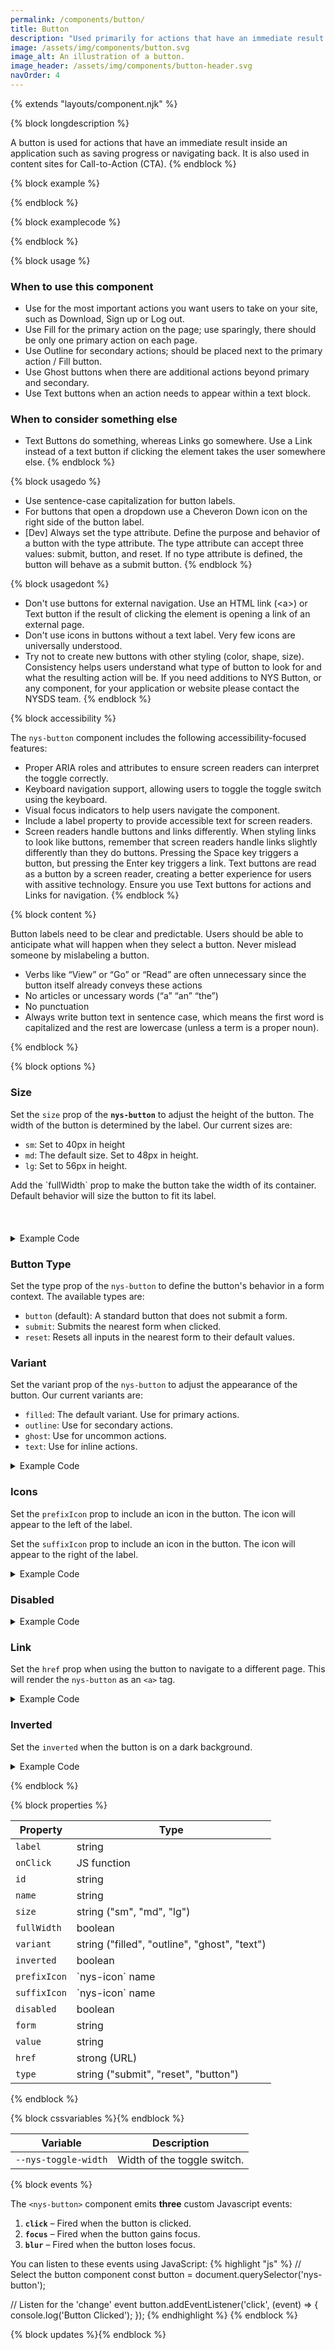 ```yaml
---
permalink: /components/button/
title: Button
description: "Used primarily for actions that have an immediate result like 'Save', 'Close', or 'Add'."
image: /assets/img/components/button.svg
image_alt: An illustration of a button.
image_header: /assets/img/components/button-header.svg
navOrder: 4
---
```


{% extends "layouts/component.njk" %}

{% block longdescription %}

A button is used for actions that have an immediate result inside an application such as saving progress or navigating back. It is also used in content sites for Call-to-Action (CTA).
{% endblock %}

{% block example %}

<nys-button label="Button"></nys-button>
{% endblock %}

{% block examplecode %}

<nys-button label="Button"></nys-button>
{% endblock %}

{% block usage %}

### When to use this component
  - Use for the most important actions you want users to take on your site, such as Download, Sign up or Log out.
  - Use Fill for the primary action on the page; use sparingly, there should be only one primary action on each page.
  - Use Outline for secondary actions; should be placed next to the primary action / Fill button.
  - Use Ghost buttons when there are additional actions beyond primary and secondary.
  - Use Text buttons when an action needs to appear within a text block.

### When to consider something else
  - Text Buttons do something, whereas Links go somewhere. Use a Link instead of a text button if clicking the element takes the user somewhere else.
{% endblock %}

{% block usagedo %}

  - Use sentence-case capitalization for button labels.
  - For buttons that open a dropdown use a Cheveron Down icon on the right side of the button label.
  - [Dev] Always set the type attribute. Define the purpose and behavior of a button with the type attribute. The type attribute can accept three values: submit, button, and reset. If no type attribute is defined, the button will behave as a submit button.
{% endblock %}

{% block usagedont %}

  - Don't use buttons for external navigation. Use an HTML link (&lt;a&gt;) or Text button if the result of clicking the element is opening a link of an external page.
  - Don't use icons in buttons without a text label. Very few icons are universally understood.
  - Try not to create new buttons with other styling (color, shape, size). Consistency helps users understand what type of button to look for and what the resulting action will be. If you need additions to NYS Button, or any component, for your application or website please contact the NYSDS team.
{% endblock %}

{% block accessibility %}

The <code class="language-js">nys-button</code> component includes the following accessibility-focused features:

  - Proper ARIA roles and attributes to ensure screen readers can interpret the toggle correctly.
  - Keyboard navigation support, allowing users to toggle the toggle switch using the keyboard.
  - Visual focus indicators to help users navigate the component.
  - Include a label property to provide accessible text for screen readers.
  - Screen readers handle buttons and links differently. When styling links to look like buttons, remember that screen readers handle links slightly differently than they do buttons. Pressing the Space key triggers a button, but pressing the Enter key triggers a link. Text buttons are read as a button by a screen reader, creating a better experience for users with assitive technology. Ensure you use Text buttons for actions and Links for navigation.
{% endblock %}

{% block content %}

Button labels need to be clear and predictable. Users should be able to anticipate what will happen when they select a button. Never mislead someone by mislabeling a button.

- Verbs like “View” or “Go” or “Read” are often unnecessary since the button itself already conveys these actions
- No articles or uncessary words (“a” “an” “the”)
- No punctuation
- Always write button text in sentence case, which means the first word is capitalized and the rest are lowercase (unless a term is a proper noun).

{% endblock %}

{% block options %}

### Size
<p>Set the <code>size</code> prop of the <strong><code>nys-button</code></strong> to adjust the height of the button. The width of the button is determined by the label. Our current sizes are:</p>
<ul>
<li><code>sm</code>: Set to 40px in height</li>
<li><code>md</code>: The default size. Set to 48px in height.</li>
<li><code>lg</code>: Set to 56px in height.</li>
</ul>
Add the `fullWidth` prop to make the button take the width of its container. Default behavior will size the button to fit its label.

<div class="nys-grid-row">
<div class="nys-grid-col">
<nys-button  id="button1"  name="button1"  label="Small"  size="sm"></nys-button>
</div>
<div class="nys-grid-col">
<nys-button  id="button2"  name="button2"  label="Medium"></nys-button>
</div>
<div class="nys-grid-col">
<nys-button  id="button3"  name="button3"  label="Large"  size="lg"></nys-button>
</div>
</div>
<br>
<nys-button id="button4" name="button4" label="Small Full" size="sm" fullWidth></nys-button>
<br>
<nys-button id="button5" name="button5" label="Medium Full" fullWidth></nys-button>
<br>
<nys-button id="button6" name="button6" label="Large Full" size="lg" fullWidth></nys-button>

<details>
<summary>Example Code</summary>

```html
<nys-button size="sm" id="button1" name="button1" label="Small"></nys-button>
<nys-button id="button2" name="button2" label="Medium"></nys-button>
<nys-button size="lg" id="button3" name="button3" label="Large"></nys-button>
<nys-button fullWidth size="sm" id="button4" name="button4" label="Small Full"></nys-button>
<nys-button fullWidth id="button5" name="button5" label="Medium Full"></nys-button>
<nys-button fullWidth size="lg" id="button6" name="button6" label="Large Full"></nys-button>
```
</details>

### Button Type

Set the type prop of the `nys-button` to define the button's behavior in a form context. The available types are:

 - `button` (default): A standard button that does not submit a form.
 - `submit`: Submits the nearest form when clicked.
 - `reset`: Resets all inputs in the nearest form to their default values.

### Variant

Set the variant prop of the `nys-button` to adjust the appearance of the button. Our current variants are:

 - `filled`: The default variant. Use for primary actions.
 - `outline`: Use for secondary actions.
 - `ghost`: Use for uncommon actions.
 - `text`: Use for inline actions.

<div class="nys-grid-row">
<div class="nys-grid-col">
<nys-button  id="button1"  name="button1"  label="Filled"></nys-button>
</div><div class="nys-grid-col">
<nys-button  id="button2"  name="button2"  label="Outline"   variant="outline"></nys-button>
</div><div class="nys-grid-col">
<nys-button  id="button3"  name="button3"  label="Ghost"  variant="ghost"></nys-button>
</div><div class="nys-grid-col">
<nys-button  id="button4"  name="button4"  label="Text"  variant="text"></nys-button>
</div></div>

<details>
<summary>Example Code</summary>

```html
<nys-button  id="button1"  name="button1"  label="Filled"></nys-button>
<nys-button  id="button2"  name="button2"  label="Outline"   variant="outline"></nys-button>
<nys-button  id="button3"  name="button3"  label="Ghost"  variant="ghost"></nys-button>
<nys-button  id="button4"  name="button4"  label="Text"  variant="text"></nys-button>
```
</details>

### Icons
Set the `prefixIcon` prop to include an icon in the button. The icon will appear to the left of the label.

Set the `suffixIcon` prop to include an icon in the button. The icon will appear to the right of the label.

<nys-button  id="button1"  name="button1"  label="Click Me"  prefixIcon="chevron_left"  suffixIcon="chevron_right"></nys-button>

<details>
<summary>Example Code</summary>

```html
<nys-button  id="button1"  name="button1"  label="Click Me"  prefixIcon="chevron_left"  suffixIcon="chevron_right"></nys-button>
```
</details>

### Disabled
<div class="nys-grid-row">
<div class="nys-grid-col">
<nys-button disabled id="button1" name="button1" label="Filled"></nys-button>
</div><div class="nys-grid-col">
<nys-button disabled id="button2" name="button2" label="Outline"  variant="outline"></nys-button>
</div><div class="nys-grid-col">
<nys-button disabled id="button3" name="button3" label="Ghost" variant="ghost"></nys-button>
</div><div class="nys-grid-col">
<nys-button disabled id="button4" name="button4" label="Text" variant="text"></nys-button>
</div></div>
<details>
<summary>Example Code</summary>

```html
<nys-button disabled id="button1" name="button1" label="Filled"></nys-button>
<nys-button disabled id="button2" name="button2" label="Outline"  variant="outline"></nys-button>
<nys-button disabled id="button3" name="button3" label="Ghost" variant="ghost"></nys-button>
<nys-button disabled id="button4" name="button4" label="Text" variant="text"></nys-button>
```
</details>

### Link
Set the `href` prop when using the button to navigate to a different page. This will render the `nys-button` as an `<a>` tag.


<nys-button href="https://www.ny.gov/" id="button1"  name="button1"  label="Visit NY.gov"  ></nys-button>

<details>
<summary>Example Code</summary>

```html
<nys-button href="https://www.ny.gov/" id="button1"  name="button1"  label="Visit NY.gov"  ></nys-button>
```
</details>

### Inverted
Set the `inverted` when the button is on a dark background.
<div class="nys-grid-row" style="background-color:var(--nys-color-theme-stronger); padding: var(--nys-space-100);">
<div class="nys-grid-col"><nys-button inverted id="button1" name="button1" label="Filled"></nys-button>
</div><div class="nys-grid-col">
<nys-button inverted id="button2" name="button2" label="Outline"  variant="outline"></nys-button>
</div><div class="nys-grid-col">
<nys-button inverted id="button3" name="button3" label="Ghost" variant="ghost"></nys-button>
</div><div class="nys-grid-col">
<nys-button inverted id="button4" name="button4" label="Text" variant="text"></nys-button>
</div></div>
<details>
<summary>Example Code</summary>

```html
<nys-button inverted id="button1" name="button1" label="Filled"></nys-button>
<nys-button inverted id="button2" name="button2" label="Outline"  variant="outline"></nys-button>
<nys-button inverted id="button3" name="button3" label="Ghost" variant="ghost"></nys-button>
<nys-button inverted id="button4" name="button4" label="Text" variant="text"></nys-button>
```
</details>


{% endblock %}

{% block properties %}

<table>
  <thead>
    <tr>
      <th>Property</th>
      <th>Type</th>
    </tr>
  </thead>
  <tbody>
    <tr>
      <td><code>label</code></td>
      <td>string</td>
    </tr>
    <tr>
      <td><code>onClick</code></td>
      <td>JS function</td>
    </tr>
    <tr>
      <td><code>id</code></td>
      <td>string</td>
    </tr>
    <tr>
      <td><code>name</code></td>
      <td>string</td>
    </tr>
    <tr>
      <td><code>size</code></td>
      <td>string ("sm", "md", "lg")</td>
    </tr>
    <tr>
      <td><code>fullWidth</code></td>
      <td>boolean</td>
    </tr>
    <tr>
      <td><code>variant</code></td>
      <td>string ("filled", "outline", "ghost", "text")</td>
    </tr>
    <tr>
      <td><code>inverted</code></td>
      <td>boolean</td>
    </tr>
    <tr>
      <td><code>prefixIcon</code></td>
      <td>`nys-icon` name</td>
    </tr>
    <tr>
      <td><code>suffixIcon</code></td>
      <td>`nys-icon` name</td>
    </tr>
    <tr>
      <td><code>disabled</code></td>
      <td>boolean</td>
    </tr>
    <tr>
      <td><code>form</code></td>
      <td>string</td>
    </tr>
    <tr>
      <td><code>value</code></td>
      <td>string</td>
    </tr>
    <tr>
      <td><code>href</code></td>
      <td>strong (URL)</td>
    </tr>
    <tr>
      <td><code>type</code></td>
      <td>string ("submit", "reset", "button")</td>
    </tr>
  </tbody>
</table>

{% endblock %}

{% block cssvariables %}{% endblock %}

<table>
  <thead>
    <tr>
      <th>Variable</th>
      <th>Description</th>
    </tr>
  </thead>
  <tbody>
    <tr>
      <td><code>--nys-toggle-width</code></td>
      <td>Width of the toggle switch.</td>
    </tr>
  </tbody>
  </table>


{% block events %}

<p>The <code class="language-js">&lt;nys-button&gt;</code> component emits <strong>three</strong> custom Javascript events:</p>
<ol>
<li><strong><code>click</code></strong> – Fired when the button is clicked.</li>
<li><strong><code>focus</code></strong> – Fired when the button gains focus.</li>
<li><strong><code>blur</code></strong> – Fired when the button loses focus.</li>
</ol>

You can listen to these events using JavaScript:
{% highlight "js" %}
// Select the button component
  const button = document.querySelector('nys-button');

  // Listen for the 'change' event
  button.addEventListener('click', (event) => {
    console.log('Button Clicked');
  });
{% endhighlight %}
{% endblock %}

{% block updates %}{% endblock %}
